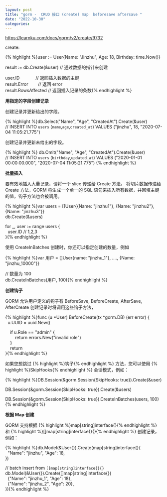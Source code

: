 ```yaml
---
layout: post
title: "gorm -  CRUD 接口 (create) map  beforesave aftersave "
date: "2022-10-30"
categories:
---
```

<p><a href="https://learnku.com/docs/gorm/v2/create/9732">https://learnku.com/docs/gorm/v2/create/9732</a></p>

<p>create:</p>

{% highlight %}user := User{Name: &quot;Jinzhu&quot;, Age: 18, Birthday: time.Now()}

result := db.Create(&amp;user) // 通过数据的指针来创建

user.ID&nbsp;&nbsp;&nbsp;&nbsp;&nbsp;&nbsp;&nbsp;&nbsp;&nbsp;&nbsp;&nbsp;&nbsp; // 返回插入数据的主键<br />
result.Error&nbsp;&nbsp;&nbsp;&nbsp;&nbsp;&nbsp;&nbsp; // 返回 error<br />
result.RowsAffected // 返回插入记录的条数{% endhighlight %}

<p id="7a9a15"><strong>用指定的字段创建记录</strong></p>

<p>创建记录并更新给出的字段。</p>

{% highlight %}db.Select(&quot;Name&quot;, &quot;Age&quot;, &quot;CreatedAt&quot;).Create(&amp;user)<br />
// INSERT INTO `users` (`name`,`age`,`created_at`) VALUES (&quot;jinzhu&quot;, 18, &quot;2020-07-04 11:05:21.775&quot;)

<p>创建记录并更新未给出的字段。</p>


{% highlight %}
db.Omit(&quot;Name&quot;, &quot;Age&quot;, &quot;CreatedAt&quot;).Create(&amp;user)<br />
// INSERT INTO `users` (`birthday`,`updated_at`) VALUES ("2020-01-01 00:00:00.000", "2020-07-04 11:05:21.775")
{% endhighlight %}



<p id="1f7cfd"><strong>批量插入</strong></p>

<p>要有效地插入大量记录，请将一个 slice 传递给 Create 方法。 将切片数据传递给 Create 方法，GORM 将生成一个单一的 SQL 语句来插入所有数据，并回填主键的值，钩子方法也会被调用。</p>

{% highlight %}var users = []User{{Name: &quot;jinzhu1&quot;}, {Name: &quot;jinzhu2&quot;}, {Name: &quot;jinzhu3&quot;}}<br />
db.Create(&amp;users)

for _, user := range users {<br />
&nbsp; user.ID // 1,2,3<br />
}{% endhighlight %}

<p>使用 CreateInBatches 创建时，你还可以指定创建的数量，例如</p>

{% highlight %}var 用户 = []User{name: &quot;jinzhu_1&quot;}, ...., {Name: &quot;jinzhu_10000&quot;}}

// 数量为 100<br />
db.CreateInBatches(用户, 100){% endhighlight %}

<p id="e231f7"><strong>创建钩子</strong></p>

<p>GORM 允许用户定义的钩子有 BeforeSave, BeforeCreate, AfterSave, AfterCreate 创建记录时将调用这些钩子方法，</p>

{% highlight %}func (u *User) BeforeCreate(tx *gorm.DB) (err error) {<br />
&nbsp; u.UUID = uuid.New()

&nbsp;&nbsp;&nbsp; if u.Role == &quot;admin&quot; {<br />
&nbsp;&nbsp;&nbsp;&nbsp;&nbsp;&nbsp;&nbsp; return errors.New(&quot;invalid role&quot;)<br />
&nbsp;&nbsp;&nbsp; }<br />
&nbsp;&nbsp;&nbsp; return<br />
}{% endhighlight %}

<p>如果您想跳过 {% highlight %}钩子{% endhighlight %} 方法，您可以使用 {% highlight %}SkipHooks{% endhighlight %} 会话模式，例如：</p>

{% highlight %}DB.Session(&amp;gorm.Session{SkipHooks: true}).Create(&amp;user)

DB.Session(&amp;gorm.Session{SkipHooks: true}).Create(&amp;users)

DB.Session(&amp;gorm.Session{SkipHooks: true}).CreateInBatches(users, 100){% endhighlight %}

<p id="e3913c"><strong>根据 Map 创建</strong></p>

<p>GORM 支持根据 {% highlight %}map[string]interface{}{% endhighlight %} 和 {% highlight %}[]map[string]interface{}{}{% endhighlight %} 创建记录，例如：</p>

{% highlight %}db.Model(&amp;User{}).Create(map[string]interface{}{<br />
&nbsp; &quot;Name&quot;: &quot;jinzhu&quot;, &quot;Age&quot;: 18,<br />
})

// batch insert from `[]map[string]interface{}{}`<br />
db.Model(&amp;User{}).Create([]map[string]interface{}{<br />
&nbsp; {&quot;Name&quot;: &quot;jinzhu_1&quot;, &quot;Age&quot;: 18},<br />
&nbsp; {&quot;Name&quot;: &quot;jinzhu_2&quot;, &quot;Age&quot;: 20},<br />
}){% endhighlight %}

<p>&nbsp;</p>

<p>&nbsp;</p>

